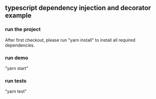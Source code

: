 ## typescript dependency injection and decorator example

### run the project

After first checkout, please run "yarn install" to install all required dependencies. 

### run demo

"yarn start"

### run tests

"yarn test"